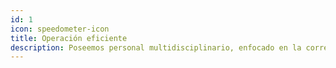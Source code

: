 ```yaml
---
id: 1
icon: speedometer-icon
title: Operación eficiente
description: Poseemos personal multidisciplinario, enfocado en la correcta Operación de cada contrato y su ejecución.
---
```

